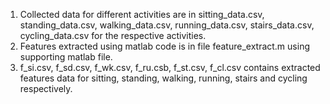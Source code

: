 1. Collected data for different activities are in sitting_data.csv, standing_data.csv, walking_data.csv, running_data.csv, stairs_data.csv, cycling_data.csv for the respective activities.
2. Features extracted using matlab code is in file feature_extract.m using supporting matlab file.
3. f_si.csv, f_sd.csv, f_wk.csv, f_ru.csb, f_st.csv, f_cl.csv contains extracted features data for sitting, standing, walking, running, stairs and cycling respectively.

